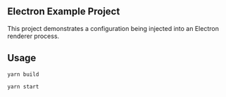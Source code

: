 ## Electron Example Project

This project demonstrates a configuration being injected into an Electron renderer process.

## Usage
```
yarn build

yarn start
```